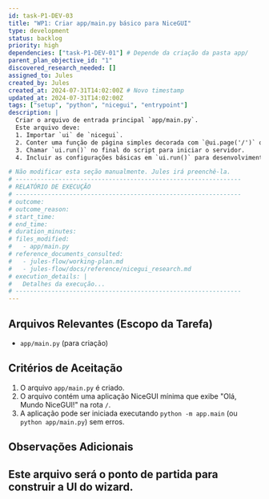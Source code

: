 ```yaml
---
id: task-P1-DEV-03
title: "WP1: Criar app/main.py básico para NiceGUI"
type: development
status: backlog
priority: high
dependencies: ["task-P1-DEV-01"] # Depende da criação da pasta app/
parent_plan_objective_id: "1"
discovered_research_needed: []
assigned_to: Jules
created_by: Jules
created_at: 2024-07-31T14:02:00Z # Novo timestamp
updated_at: 2024-07-31T14:02:00Z
tags: ["setup", "python", "nicegui", "entrypoint"]
description: |
  Criar o arquivo de entrada principal `app/main.py`.
  Este arquivo deve:
  1. Importar `ui` de `nicegui`.
  2. Conter uma função de página simples decorada com `@ui.page('/')` que exiba um `ui.label('Olá, Mundo NiceGUI!')` para confirmar que a aplicação NiceGUI está funcionando.
  3. Chamar `ui.run()` no final do script para iniciar o servidor.
  4. Incluir as configurações básicas em `ui.run()` para desenvolvimento (ex: `title`, `reload=True`). Para produção, essas serão ajustadas depois.

# Não modificar esta seção manualmente. Jules irá preenchê-la.
# ---------------------------------------------------------------
# RELATÓRIO DE EXECUÇÃO
# ---------------------------------------------------------------
# outcome:
# outcome_reason:
# start_time:
# end_time:
# duration_minutes:
# files_modified:
#   - app/main.py
# reference_documents_consulted:
#   - jules-flow/working-plan.md
#   - jules-flow/docs/reference/nicegui_research.md
# execution_details: |
#   Detalhes da execução...
# ---------------------------------------------------------------
---
```


## Arquivos Relevantes (Escopo da Tarefa)
* `app/main.py` (para criação)

## Critérios de Aceitação
1. O arquivo `app/main.py` é criado.
2. O arquivo contém uma aplicação NiceGUI mínima que exibe "Olá, Mundo NiceGUI!" na rota `/`.
3. A aplicação pode ser iniciada executando `python -m app.main` (ou `python app/main.py`) sem erros.

## Observações Adicionais
Este arquivo será o ponto de partida para construir a UI do wizard.
---
